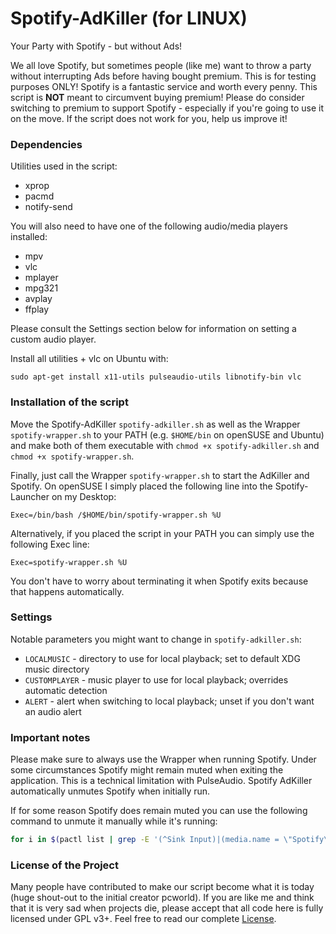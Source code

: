 # Spotify-AdKiller (for LINUX)

Your Party with Spotify - but without Ads!

We all love Spotify, but sometimes people (like me) want to throw a party without interrupting Ads before having bought premium. This is for testing purposes ONLY! Spotify is a fantastic service and worth every penny. This script is **NOT** meant to circumvent buying premium! Please do consider switching to premium to support Spotify - especially if you're going to use it on the move. If the script does not work for you, help us improve it!

### Dependencies

Utilities used in the script:

  - xprop
  - pacmd
  - notify-send

You will also need to have one of the following audio/media players installed:

  - mpv
  - vlc
  - mplayer
  - mpg321
  - avplay
  - ffplay
  
Please consult the Settings section below for information on setting a custom audio player.

Install all utilities + vlc on Ubuntu with:

    sudo apt-get install x11-utils pulseaudio-utils libnotify-bin vlc


### Installation of the script

Move the Spotify-AdKiller `spotify-adkiller.sh` as well as the Wrapper `spotify-wrapper.sh` to your PATH (e.g. `$HOME/bin` on openSUSE and Ubuntu) and make both of them executable with `chmod +x spotify-adkiller.sh` and `chmod +x spotify-wrapper.sh`.

Finally, just call the Wrapper `spotify-wrapper.sh` to start the AdKiller and Spotify. On openSUSE I simply placed the following line into the Spotify-Launcher on my Desktop:

    Exec=/bin/bash /$HOME/bin/spotify-wrapper.sh %U

Alternatively, if you placed the script in your PATH you can simply use the following Exec line:

    Exec=spotify-wrapper.sh %U

You don't have to worry about terminating it when Spotify exits because that happens automatically.

### Settings

Notable parameters you might want to change in `spotify-adkiller.sh`:

 - `LOCALMUSIC` - directory to use for local playback; set to default XDG music directory
 - `CUSTOMPLAYER` - music player to use for local playback; overrides automatic detection
 - `ALERT` - alert when switching to local playback; unset if you don't want an audio alert

### Important notes

Please make sure to always use the Wrapper when running Spotify. Under some circumstances Spotify might remain muted when exiting the application. This is a technical limitation with PulseAudio. Spotify AdKiller automatically unmutes Spotify when initially run.

If for some reason Spotify does remain muted you can use the following command to unmute it manually while it's running:

```bash
for i in $(pactl list | grep -E '(^Sink Input)|(media.name = \"Spotify\"$)' | cut -d \# -f2 | grep -v Spotify); do pactl set-sink-input-mute "$i" no; done
```

### License of the Project

Many people have contributed to make our script become what it is today (huge shout-out to the initial creator pcworld). If you are like me and think that it is very sad when projects die, please accept that all code here is fully licensed under GPL v3+. Feel free to read our complete [License](https://github.com/SecUpwN/Spotify-AdKiller/blob/master/LICENSE).
